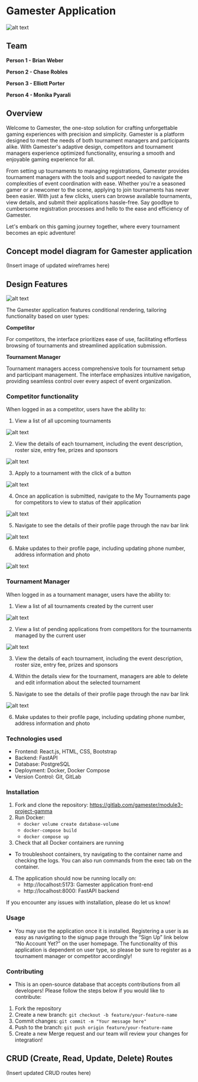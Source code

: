 # **Gamester Application**

![alt text](/images/image.png)

## **Team**

**Person 1 - Brian Weber**

**Person 2 - Chase Robles**

**Person 3 - Elliott Porter**

**Person 4 - Monika Pyarali**

## **Overview**

Welcome to Gamester, the one-stop solution for crafting unforgettable gaming experiences with precision and simplicity. Gamester is a platform designed to meet the needs of both tournament managers and participants alike. With Gamester's adaptive design, competitors and tournament managers experience optimized functionality, ensuring a smooth and enjoyable gaming experience for all.

From setting up tournaments to managing registrations, Gamester provides tournament managers with the tools and support needed to navigate the complexities of event coordination with ease. Whether you're a seasoned gamer or a newcomer to the scene, applying to join tournaments has never been easier. With just a few clicks, users can browse available tournaments, view details, and submit their applications hassle-free. Say goodbye to cumbersome registration processes and hello to the ease and efficiency of Gamester.

Let's embark on this gaming journey together, where every tournament becomes an epic adventure!

## **Concept model diagram for Gamester application**

(Insert image of updated wireframes here)

## **Design Features**

![alt text](/images/Gamester-login.png)

The Gamester application features conditional rendering, tailoring functionality based on user types:

**Competitor**

For competitors, the interface prioritizes ease of use, facilitating effortless browsing of tournaments and streamlined application submission.

**Tournament Manager**

Tournament managers access comprehensive tools for tournament setup and participant management. The interface emphasizes intuitive navigation, providing seamless control over every aspect of event organization.

### **Competitor functionality**

When logged in as a competitor, users have the ability to:

1. View a list of all upcoming tournaments

![alt text](/images/Gamester-competitor.png)

2. View the details of each tournament, including the event description, roster size, entry fee, prizes and sponsors

![alt text](/images/Gamester-tournaments.png)

3. Apply to a tournament with the click of a button

![alt text](/images/Gamester-details.png)

4. Once an application is submitted, navigate to the My Tournaments page for competitors to view to status of their application

![alt text](/images/Gamester-application.png)

5. Navigate to see the details of their profile page through the nav bar link

![alt text](/images/Gamester-mytournaments.png)

6. Make updates to their profile page, including updating phone number, address information and photo

![alt text](/images/Gamester-profile.png)

### **Tournament Manager**

When logged in as a tournament manager, users have the ability to:

1. View a list of all tournaments created by the current user

![alt text](/images/Gamester-manager.png)

2. View a list of pending applications from competitors for the tournaments managed by the current user

![alt text](/images/Gamester-applications.png)

3. View the details of each tournament, including the event description, roster size, entry fee, prizes and sponsors

4. Within the details view for the tournament, managers are able to delete and edit information about the selected tournament

5. Navigate to see the details of their profile page through the nav bar link

![alt text](/images/Gamester-profile2.png)

6. Make updates to their profile page, including updating phone number, address information and photo

### **Technologies used**

-   Frontend: React.js, HTML, CSS, Bootstrap
-   Backend: FastAPI
-   Database: PostgreSQL
-   Deployment: Docker, Docker Compose
-   Version Control: Git, GitLab

### **Installation**

1. Fork and clone the repository: https://gitlab.com/gamester/module3-project-gamma
2. Run Docker:
    - `docker volume create database-volume`
    - `docker-compose build `
    - `docker compose up`
3. Check that all Docker containers are running

-   To troubleshoot containers, try navigating to the container name and checking the logs. You can also run commands from the exec tab on the container.

4. The application should now be running locally on:
    - http://localhost:5173: Gamester application front-end
    - http://localhost:8000: FastAPI backend

If you encounter any issues with installation, please do let us know!

### **Usage**

-   You may use the application once it is installed. Registering a user is as easy as navigating to the signup page through the “Sign Up” link below “No Account Yet?” on the user homepage. The functionality of this application is dependent on user type, so please be sure to register as a tournament manager or competitor accordingly!

### **Contributing**

-   This is an open-source database that accepts contributions from all developers! Please follow the steps below if you would like to contribute:

1. Fork the repository
2. Create a new branch: `git checkout -b feature/your-feature-name`
3. Commit changes: `git commit -m "Your message here"`
4. Push to the branch: `git push origin feature/your-feature-name`
5. Create a new Merge request and our team will review your changes for integration!

## **CRUD (Create, Read, Update, Delete) Routes**

(Insert updated CRUD routes here)
